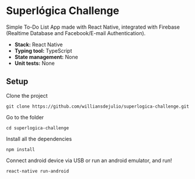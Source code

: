 # Superlógica Challenge
Simple To-Do List App made with React Native, integrated with Firebase (Realtime Database and Facebook/E-mail Authentication).
* **Stack:** React Native
* **Typing tool:** TypeScript
* **State management:** None
* **Unit tests:** None

## Setup
Clone the project

```git clone https://github.com/williansdejulio/superlogica-challenge.git```

Go to the folder

```cd superlogica-challenge```

Install all the dependencies

```npm install```

Connect android device via USB or run an android emulator, and run!

```react-native run-android```
